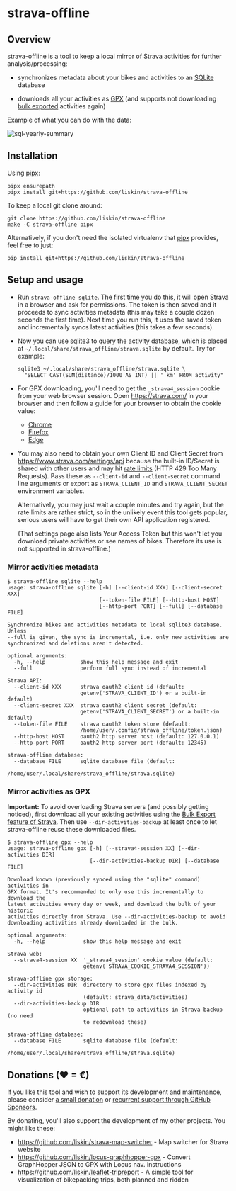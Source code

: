 # strava-offline

## Overview

strava-offline is a tool to keep a local mirror of Strava activities for
further analysis/processing:

* synchronizes metadata about your bikes and activities to an [SQLite][]
  database

* downloads all your activities as [GPX][] (and supports not downloading [bulk
  exported][strava-bulk-export] activities again)

[SQLite]: https://www.sqlite.org/
[GPX]: https://en.wikipedia.org/wiki/GPS_Exchange_Format

Example of what you can do with the data:

![sql-yearly-summary](https://user-images.githubusercontent.com/300342/94435822-ec3e5a00-019b-11eb-84db-01d61eacfb56.png)

## Installation

Using [pipx][]:

```
pipx ensurepath
pipx install git+https://github.com/liskin/strava-offline
```

To keep a local git clone around:

```
git clone https://github.com/liskin/strava-offline
make -C strava-offline pipx
```

Alternatively, if you don't need the isolated virtualenv that [pipx][]
provides, feel free to just:

```
pip install git+https://github.com/liskin/strava-offline
```

[pipx]: https://github.com/pipxproject/pipx

## Setup and usage

* Run `strava-offline sqlite`. The first time you do this, it will open Strava
  in a browser and ask for permissions. The token is then saved and it
  proceeds to sync activities metadata (this may take a couple dozen seconds
  the first time). Next time you run this, it uses the saved token and
  incrementally syncs latest activities (this takes a few seconds).

* Now you can use [sqlite3][] to query the activity database, which is placed
  at `~/.local/share/strava_offline/strava.sqlite` by default. Try for example:

  ```
  sqlite3 ~/.local/share/strava_offline/strava.sqlite \
  ​  "SELECT CAST(SUM(distance)/1000 AS INT) || ' km' FROM activity"
  ```

* For GPX downloading, you'll need to get the `_strava4_session` cookie from
  your web browser session. Open <https://strava.com/> in your browser and
  then follow a guide for your browser to obtain the cookie value:

  * [Chrome](https://developers.google.com/web/tools/chrome-devtools/storage/cookies)
  * [Firefox](https://developer.mozilla.org/en-US/docs/Tools/Storage_Inspector)
  * [Edge](https://docs.microsoft.com/en-us/microsoft-edge/devtools-guide-chromium/storage/cookies)

* You may also need to obtain your own Client ID and Client Secret from
  <https://www.strava.com/settings/api> because the built-in ID/Secret is
  shared with other users and may hit [rate limits][] (HTTP 429 Too Many
  Requests). Pass these as `--client-id` and `--client-secret` command line
  arguments or export as `STRAVA_CLIENT_ID` and `STRAVA_CLIENT_SECRET`
  environment variables.

  Alternatively, you may just wait a couple minutes and try again, but the
  rate limits are rather strict, so in the unlikely event this tool gets
  popular, serious users will have to get their own API application
  registered.

  (That settings page also lists Your Access Token but this won't let you
  download private activities or see names of bikes. Therefore its use is not
  supported in strava-offline.)

[sqlite3]: https://manpages.debian.org/buster/sqlite3/sqlite3.1.en.html
[rate limits]: http://developers.strava.com/docs/rate-limits/

### Mirror activities metadata

    $ strava-offline sqlite --help
    usage: strava-offline sqlite [-h] [--client-id XXX] [--client-secret XXX]
                                 [--token-file FILE] [--http-host HOST]
                                 [--http-port PORT] [--full] [--database FILE]
    
    Synchronize bikes and activities metadata to local sqlite3 database. Unless
    --full is given, the sync is incremental, i.e. only new activities are
    synchronized and deletions aren't detected.
    
    optional arguments:
      -h, --help           show this help message and exit
      --full               perform full sync instead of incremental
    
    Strava API:
      --client-id XXX      strava oauth2 client id (default:
                           getenv('STRAVA_CLIENT_ID') or a built-in default)
      --client-secret XXX  strava oauth2 client secret (default:
                           getenv('STRAVA_CLIENT_SECRET') or a built-in default)
      --token-file FILE    strava oauth2 token store (default:
                           /home/user/.config/strava_offline/token.json)
      --http-host HOST     oauth2 http server host (default: 127.0.0.1)
      --http-port PORT     oauth2 http server port (default: 12345)
    
    strava-offline database:
      --database FILE      sqlite database file (default:
                           /home/user/.local/share/strava_offline/strava.sqlite)

### Mirror activities as GPX

**Important:** To avoid overloading Strava servers (and possibly getting
noticed), first download all your existing activities using the [Bulk Export
feature of Strava][strava-bulk-export]. Then use `--dir-activities-backup` at
least once to let strava-offline reuse these downloaded files.

[strava-bulk-export]: https://support.strava.com/hc/en-us/articles/216918437-Exporting-your-Data-and-Bulk-Export#Bulk

    $ strava-offline gpx --help
    usage: strava-offline gpx [-h] [--strava4-session XX] [--dir-activities DIR]
                              [--dir-activities-backup DIR] [--database FILE]
    
    Download known (previously synced using the "sqlite" command) activities in
    GPX format. It's recommended to only use this incrementally to download the
    latest activities every day or week, and download the bulk of your historic
    activities directly from Strava. Use --dir-activities-backup to avoid
    downloading activities already downloaded in the bulk.
    
    optional arguments:
      -h, --help            show this help message and exit
    
    Strava web:
      --strava4-session XX  '_strava4_session' cookie value (default:
                            getenv('STRAVA_COOKIE_STRAVA4_SESSION'))
    
    strava-offline gpx storage:
      --dir-activities DIR  directory to store gpx files indexed by activity id
                            (default: strava_data/activities)
      --dir-activities-backup DIR
                            optional path to activities in Strava backup (no need
                            to redownload these)
    
    strava-offline database:
      --database FILE       sqlite database file (default:
                            /home/user/.local/share/strava_offline/strava.sqlite)

## Donations (♥ = €)

If you like this tool and wish to support its development and maintenance,
please consider [a small donation](https://www.paypal.me/lisknisi/10EUR) or
[recurrent support through GitHub Sponsors](https://github.com/sponsors/liskin).

By donating, you'll also support the development of my other projects. You
might like these:

* <https://github.com/liskin/strava-map-switcher> - Map switcher for Strava website
* <https://github.com/liskin/locus-graphhopper-gpx> - Convert GraphHopper JSON to GPX with Locus nav. instructions
* <https://github.com/liskin/leaflet-tripreport> - A simple tool for visualization of bikepacking trips, both planned and ridden
